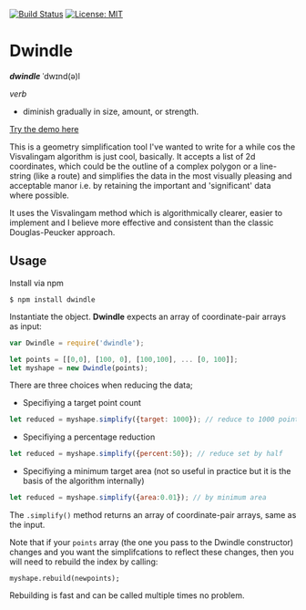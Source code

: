 
[![Build Status](https://travis-ci.org/alanmacleod/dwindle.svg?branch=master)](https://travis-ci.org/alanmacleod/dwindle)
[![License: MIT](https://img.shields.io/badge/License-MIT-yellow.svg)](https://opensource.org/licenses/MIT)

# Dwindle

_**dwindle**_
ˈdwɪnd(ə)l

_verb_
- diminish gradually in size, amount, or strength.

[Try the demo here](http://demos.alanmacleod.eu/dwindle/pub/)

This is a geometry simplification tool I've wanted to write for a while cos the Visvalingam algorithm is just cool, basically. It accepts a list of 2d coordinates, which could be the outline of a complex polygon or a line-string (like a route) and simplifies the data in the most visually pleasing and acceptable manor i.e. by retaining the important and 'significant' data where possible.

It uses the Visvalingam method which is algorithmically clearer, easier to implement and I believe more effective and consistent than the classic Douglas-Peucker approach.

## Usage

Install via npm

```
$ npm install dwindle
```

Instantiate the object. **Dwindle** expects an array of coordinate-pair arrays as input:

```js
var Dwindle = require('dwindle');

let points = [[0,0], [100, 0], [100,100], ... [0, 100]];
let myshape = new Dwindle(points);
```

There are three choices when reducing the data;
* Specifiying a target point count
```js
let reduced = myshape.simplify({target: 1000}); // reduce to 1000 points
```
* Specifiying a percentage reduction
```js
let reduced = myshape.simplify({percent:50}); // reduce set by half
```
* Specifiying a minimum target area (not so useful in practice but it is the basis of the algorithm internally)
```js
let reduced = myshape.simplify({area:0.01}); // by minimum area
```

The `.simplify()` method returns an array of coordinate-pair arrays, same as the input.

Note that if your `points` array (the one you pass to the Dwindle constructor) changes and you want the simplifcations to reflect these changes, then you will need to rebuild the index by calling:

```
myshape.rebuild(newpoints);
```

Rebuilding is fast and can be called multiple times no problem.
